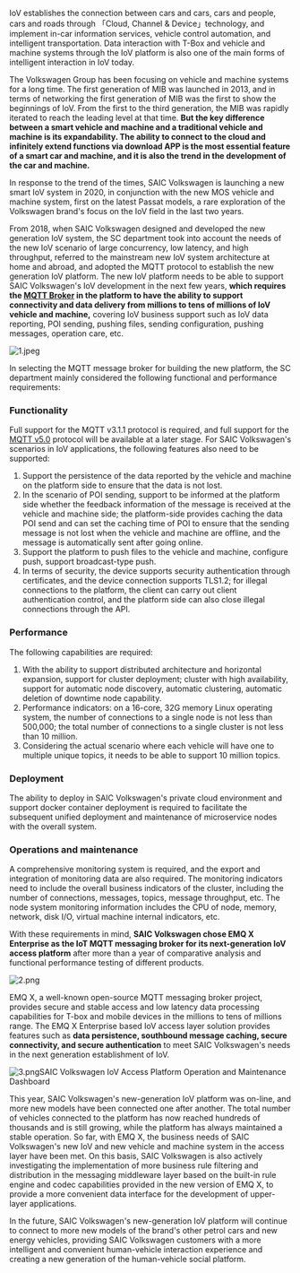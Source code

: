 IoV establishes the connection between cars and cars, cars and people, cars and roads through 「Cloud, Channel & Device」technology, and implement in-car information services, vehicle control automation, and intelligent transportation. Data interaction with T-Box and vehicle and machine systems through the IoV platform is also one of the main forms of intelligent interaction in IoV today. 

The Volkswagen Group has been focusing on vehicle and machine systems for a long time. The first generation of MIB was launched in 2013, and in terms of networking the first generation of MIB was the first to show the beginnings of IoV. From the first to the third generation, the MIB was rapidly iterated to reach the leading level at that time. **But the key difference between a smart vehicle and machine and a traditional vehicle and machine is its expandability. The ability to connect to the cloud and infinitely extend functions via download APP is the most essential feature of a smart car and machine, and it is also the trend in the development of the car and machine.**

In response to the trend of the times, SAIC Volkswagen is launching a new smart IoV system in 2020, in conjunction with the new MOS vehicle and machine system, first on the latest Passat models, a rare exploration of the Volkswagen brand's focus on the IoV field in the last two years.

From 2018, when SAIC Volkswagen designed and developed the new generation IoV system, the SC department took into account the needs of the new IoV scenario of large concurrency, low latency, and high throughput, referred to the mainstream new IoV system architecture at home and abroad, and adopted the MQTT protocol to establish the new generation IoV platform. The new IoV platform needs to be able to support SAIC Volkswagen's IoV development in the next few years, **which requires the [MQTT Broker](https://www.emqx.com/en/products/emqx)  in the platform to have the ability to support connectivity and data delivery from millions to tens of millions of IoV vehicle and machine,** covering IoV business support such as IoV data reporting, POI sending, pushing files, sending configuration, pushing messages, operation care, etc.

![1.jpeg](https://static.emqx.net/images/74feb63cc8309809382e65a841d9e8f5.jpeg)

In selecting the MQTT message broker for building the new platform, the SC department mainly considered the following functional and performance requirements:

### Functionality

Full support for the MQTT v3.1.1 protocol is required, and full support for the [MQTT v5.0](https://www.emqx.com/en/mqtt/mqtt5) protocol will be available at a later stage. For SAIC Volkswagen's scenarios in IoV applications, the following features also need to be supported:

1. Support the persistence of the data reported by the vehicle and machine on the platform side to ensure that the data is not lost.
1. In the scenario of POI sending, support to be informed at the platform side whether the feedback information of the message is received at the vehicle and machine side; the platform-side provides caching the data POI send and can set the caching time of POI to ensure that the sending message is not lost when the vehicle and machine are offline, and the message is automatically sent after going online.
1. Support the platform to push files to the vehicle and machine, configure push, support broadcast-type push.
1. In terms of security, the device supports security authentication through certificates, and the device connection supports TLS1.2; for illegal connections to the platform, the client can carry out client authentication control, and the platform side can also close illegal connections through the API.

### Performance

The following capabilities are required:

1. With the ability to support distributed architecture and horizontal expansion, support for cluster deployment; cluster with high availability, support for automatic node discovery, automatic clustering, automatic deletion of downtime node capability.
1. Performance indicators: on a 16-core, 32G memory Linux operating system, the number of connections to a single node is not less than 500,000; the total number of connections to a single cluster is not less than 10 million.
1. Considering the actual scenario where each vehicle will have one to multiple unique topics, it needs to be able to support 10 million topics.

### Deployment

The ability to deploy in SAIC Volkswagen's private cloud environment and support docker container deployment is required to facilitate the subsequent unified deployment and maintenance of microservice nodes with the overall system.

### Operations and maintenance

A comprehensive monitoring system is required, and the export and integration of monitoring data are also required. The monitoring indicators need to include the overall business indicators of the cluster, including the number of connections, messages, topics, message throughput, etc. The node system monitoring information includes the CPU of node, memory, network, disk I/O, virtual machine internal indicators, etc.

With these requirements in mind, **SAIC Volkswagen chose EMQ X Enterprise as the IoT MQTT messaging broker for its next-generation IoV access platform** after more than a year of comparative analysis and functional performance testing of different products.

![2.png](https://static.emqx.net/images/f4a466363c48f0018aecc91d6564f123.png)

EMQ X, a well-known open-source MQTT messaging broker project, provides secure and stable access and low latency data processing capabilities for T-box and mobile devices in the millions to tens of millions range. The EMQ X Enterprise based IoV access layer solution provides features such as **data persistence, southbound message caching, secure connectivity, and secure authentication** to meet SAIC Volkswagen's needs in the next generation establishment of IoV.

![3.png](https://static.emqx.net/images/131d31c9c2cdafeea323a8254bd29fd3.png)SAIC Volkswagen IoV Access Platform Operation and Maintenance Dashboard

This year, SAIC Volkswagen's new-generation IoV platform was on-line, and more new models have been connected one after another. The total number of vehicles connected to the platform has now reached hundreds of thousands and is still growing, while the platform has always maintained a stable operation. So far, with EMQ X, the business needs of SAIC Volkswagen's new IoV and new vehicle and machine system in the access layer have been met. On this basis, SAIC Volkswagen is also actively investigating the implementation of more business rule filtering and distribution in the messaging middleware layer based on the built-in rule engine and codec capabilities provided in the new version of EMQ X, to provide a more convenient data interface for the development of upper-layer applications.

In the future, SAIC Volkswagen's new-generation IoV platform will continue to connect to more new models of the brand's other petrol cars and new energy vehicles, providing SAIC Volkswagen customers with a more intelligent and convenient human-vehicle interaction experience and creating a new generation of the human-vehicle social platform.
